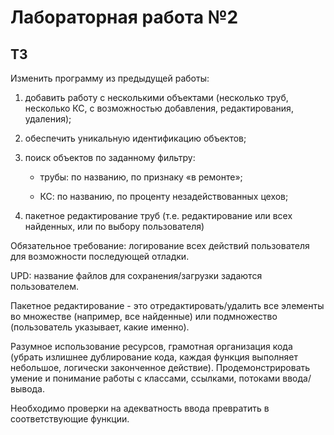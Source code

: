 # Лабораторная работа №2

## ТЗ
Изменить программу из предыдущей работы:

1. добавить работу с несколькими объектами (несколько труб, несколько КС, с возможностью добавления, редактирования, удаления);

2. обеспечить уникальную идентификацию объектов;

3. поиск объектов по заданному фильтру:

    - трубы: по названию, по признаку «в ремонте»;

    - КС: по названию, по проценту незадействованных цехов;

4. пакетное редактирование труб (т.е. редактирование или всех найденных, или по выбору пользователя)

Обязательное требование: логирование всех действий пользователя для возможности последующей отладки. 

UPD: название файлов для сохранения/загрузки задаются пользователем.

Пакетное редактирование - это отредактировать/удалить все элементы во множестве (например, все найденные) или подмножество (пользователь указывает, какие именно).

Разумное использование ресурсов, грамотная организация кода (убрать излишнее дублирование кода, каждая функция выполняет небольшое, логически законченное действие). Продемонстрировать умение и понимание работы с классами, ссылками, потоками ввода/вывода.

Необходимо проверки на адекватность ввода превратить в соответствующие функции. 